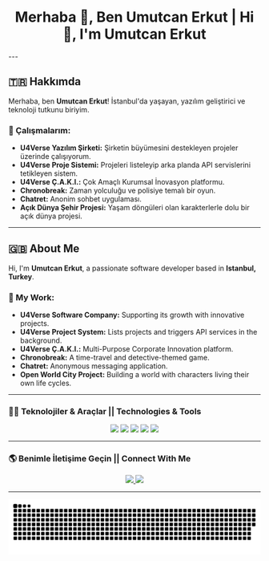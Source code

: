 <h1 align="center">   Merhaba 👋, Ben Umutcan Erkut | 
                      Hi 👋, I'm Umutcan Erkut</h1>
---

<a id="hakkımda"></a>
## 🇹🇷 Hakkımda  

Merhaba, ben **Umutcan Erkut**! İstanbul'da yaşayan, yazılım geliştirici ve teknoloji tutkunu biriyim.  

### 🚀 Çalışmalarım:  
- **U4Verse Yazılım Şirketi:** Şirketin büyümesini destekleyen projeler üzerinde çalışıyorum.  
- **U4Verse Proje Sistemi:** Projeleri listeleyip arka planda API servislerini tetikleyen sistem.  
- **U4Verse Ç.A.K.I.:** Çok Amaçlı Kurumsal İnovasyon platformu.  
- **Chronobreak:** Zaman yolculuğu ve polisiye temalı bir oyun.  
- **Chatret:** Anonim sohbet uygulaması.  
- **Açık Dünya Şehir Projesi:** Yaşam döngüleri olan karakterlerle dolu bir açık dünya projesi.  

---

<a id="about-me"></a>
## 🇬🇧 About Me  

Hi, I'm **Umutcan Erkut**, a passionate software developer based in **Istanbul, Turkey**.  

### 🚀 My Work:  
- **U4Verse Software Company:** Supporting its growth with innovative projects.  
- **U4Verse Project System:** Lists projects and triggers API services in the background.  
- **U4Verse Ç.A.K.I.:** Multi-Purpose Corporate Innovation platform.  
- **Chronobreak:** A time-travel and detective-themed game.  
- **Chatret:** Anonymous messaging application.  
- **Open World City Project:** Building a world with characters living their own life cycles.  

---

### 🧑‍💻 Teknolojiler & Araçlar || Technologies & Tools  
<p align="center"> 
  <img src="https://img.shields.io/badge/Code-React-informational?style=flat&logo=react&logoColor=white&color=61DAFB" />
  <img src="https://img.shields.io/badge/Code-Laravel-critical?style=flat&logo=laravel&logoColor=white&color=FF2D20" />
  <img src="https://img.shields.io/badge/Code-Node.js-success?style=flat&logo=node.js&logoColor=white&color=339933" />
  <img src="https://img.shields.io/badge/Code-Unreal_Engine-important?style=flat&logo=unrealengine&logoColor=white&color=0E1128" />
  <img src="https://img.shields.io/badge/Code-Python-3572A5?style=flat&logo=python&logoColor=white" />
</p>

---

### 🌎 Benimle İletişime Geçin || Connect With Me  
<p align="center"> 
  <a href="https://www.linkedin.com/in/umutc4n" target="blank">
    <img src="https://img.shields.io/badge/LinkedIn-Follow%20me-blue?style=flat&logo=linkedin" />
  </a>
  <a href="https://instagram.com/uc.erkut" target="blank">
    <img src="https://img.shields.io/badge/Instagram-Follow%20me-red?style=flat&logo=instagram" />
  </a> 
</p>

---

<div align="center">
  <img src="./github-contribution-grid-snake.svg" alt="Snake Animation" />
</div>
